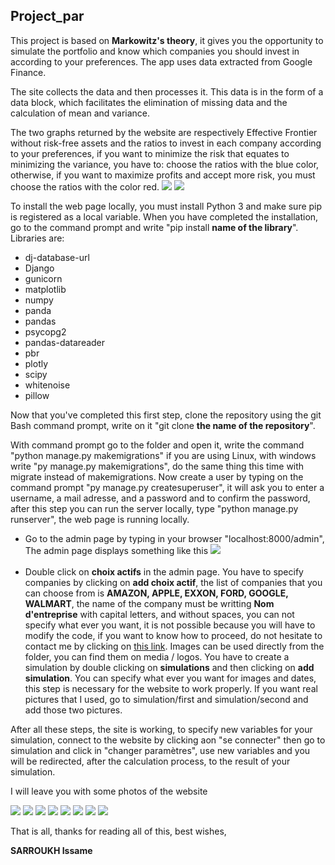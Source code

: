 <h2>Project_par</h2>


  <p>This project is based on <b>Markowitz's theory</b>, it gives you the opportunity to simulate the portfolio and know which companies you should invest in according to your preferences. The app uses data extracted from Google Finance.</p>
  <p>
  
The site collects the data and then processes it. This data is in the form of a data block, which facilitates the elimination of missing data and the calculation of mean and variance. 
  </p>
  <p>
  
The two graphs returned by the website are respectively Effective Frontier without risk-free assets and the ratios to invest in each company according to your preferences, if you want to minimize the risk that equates to minimizing the variance, you have to: choose the ratios with the blue color, otherwise, if you want to maximize profits and accept more risk, you must choose the ratios with the color red.
  <img src="3.PNG"/>
  <img src="4.PNG"/>
  </p>
  
  <p>
  To install the web page locally, you must install Python 3 and make sure pip is registered as a local variable. When you have completed the installation, go to the command prompt and write "pip install <b>name of the library</b>". Libraries are:
  </p>

<ul>
  <li>dj-database-url</li>
  <li>Django</li>
  <li>gunicorn</li>
  <li>matplotlib</li>
  <li>numpy</li>
  <li>panda</li>
<li>pandas</li>
  <li>psycopg2</li>
  <li>pandas-datareader</li>
  <li>pbr</li>
<li>plotly</li>
  <li>scipy</li>
  <li>whitenoise</li>
  <li>pillow</li>
</ul>

<p>
 
Now that you've completed this first step, clone the repository using the git Bash command prompt, write on it "git clone <b>the name of the repository</b>". 
</p>

<p>
  With command prompt go to the folder and open it, write the command "python manage.py makemigrations" if you are using Linux, with windows write "py manage.py makemigrations", do the same thing this time with migrate instead of makemigrations. Now create a user by typing on the command prompt "py manage.py createsuperuser", it will ask you to enter a username, a mail adresse, and a password and to confirm the password, after this step you can run the server locally, type "python manage.py runserver", the web page is running locally.
</p>

<ul>
  <li>Go to the admin page by typing in your browser "localhost:8000/admin", The admin page displays something like this <img src="https://github.com/sarrme/par/blob/master/admin%20page.PNG"></img></li>
  <br/>
  <li>Double click on <b>choix actifs</b> in the admin page. You have to specify companies by clicking on <b>add choix actif</b>, the list of companies that you can choose from is <b>AMAZON, APPLE, EXXON, FORD, GOOGLE, WALMART</b>, the name of the company must be writting <b>Nom d'entreprise</b> with capital letters, and without spaces, you can not specify what ever you want, it is not possible because you will have to modify the code, if you want to know how to proceed, do not hesitate to contact me by clicking on <a href="mailto:sarroukh.issame@gmail.com?&subject=Questions&body=Put%20your%20questions%20here">this link</a>. Images can be used directly from the folder, you can find them on media / logos. You have to create a simulation by double clicking on <b>simulations</b> and  then clicking on <b>add simulation</b>. You can specify what ever you want for images and dates, this step is necessary for the website to work properly. If you want real pictures that I used, go to simulation/first and simulation/second and add those two pictures.</li>
</ul>

<p>After all these steps, the site is working, to specify new variables for your simulation, connect to the website by clicking aon "se connecter" then go to simulation and click in "changer paramètres", use new variables and you will be redirected, after the calculation process, to the result of your simulation.</p>
<p> I will leave you with some photos of the website</p>
<img src="1.PNG"/>
<img src="2.PNG"/>
<img src="3.PNG"/>
<img src="4.PNG"/>
<img src="6.PNG"/>
<img src="7.PNG"/>
<img src="8.PNG"/>
<img src="9.PNG"/>
<p>That is all, thanks for reading all of this, best wishes,</p>
<p><b>SARROUKH Issame</b></p>

